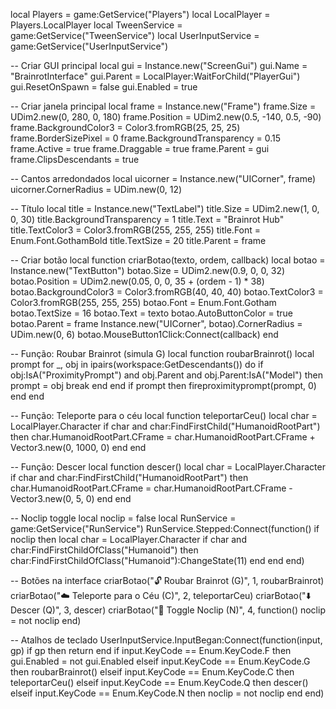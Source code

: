 local Players = game:GetService("Players")
local LocalPlayer = Players.LocalPlayer
local TweenService = game:GetService("TweenService")
local UserInputService = game:GetService("UserInputService")

-- Criar GUI principal
local gui = Instance.new("ScreenGui")
gui.Name = "BrainrotInterface"
gui.Parent = LocalPlayer:WaitForChild("PlayerGui")
gui.ResetOnSpawn = false
gui.Enabled = true

-- Criar janela principal
local frame = Instance.new("Frame")
frame.Size = UDim2.new(0, 280, 0, 180)
frame.Position = UDim2.new(0.5, -140, 0.5, -90)
frame.BackgroundColor3 = Color3.fromRGB(25, 25, 25)
frame.BorderSizePixel = 0
frame.BackgroundTransparency = 0.15
frame.Active = true
frame.Draggable = true
frame.Parent = gui
frame.ClipsDescendants = true

-- Cantos arredondados
local uicorner = Instance.new("UICorner", frame)
uicorner.CornerRadius = UDim.new(0, 12)

-- Título
local title = Instance.new("TextLabel")
title.Size = UDim2.new(1, 0, 0, 30)
title.BackgroundTransparency = 1
title.Text = "Brainrot Hub"
title.TextColor3 = Color3.fromRGB(255, 255, 255)
title.Font = Enum.Font.GothamBold
title.TextSize = 20
title.Parent = frame

-- Criar botão
local function criarBotao(texto, ordem, callback)
    local botao = Instance.new("TextButton")
    botao.Size = UDim2.new(0.9, 0, 0, 32)
    botao.Position = UDim2.new(0.05, 0, 0, 35 + (ordem - 1) * 38)
    botao.BackgroundColor3 = Color3.fromRGB(40, 40, 40)
    botao.TextColor3 = Color3.fromRGB(255, 255, 255)
    botao.Font = Enum.Font.Gotham
    botao.TextSize = 16
    botao.Text = texto
    botao.AutoButtonColor = true
    botao.Parent = frame
    Instance.new("UICorner", botao).CornerRadius = UDim.new(0, 6)
    botao.MouseButton1Click:Connect(callback)
end

-- Função: Roubar Brainrot (simula G)
local function roubarBrainrot()
    local prompt
    for _, obj in ipairs(workspace:GetDescendants()) do
        if obj:IsA("ProximityPrompt") and obj.Parent and obj.Parent:IsA("Model") then
            prompt = obj
            break
        end
    end
    if prompt then
        fireproximityprompt(prompt, 0)
    end
end

-- Função: Teleporte para o céu
local function teleportarCeu()
    local char = LocalPlayer.Character
    if char and char:FindFirstChild("HumanoidRootPart") then
        char.HumanoidRootPart.CFrame = char.HumanoidRootPart.CFrame + Vector3.new(0, 1000, 0)
    end
end

-- Função: Descer
local function descer()
    local char = LocalPlayer.Character
    if char and char:FindFirstChild("HumanoidRootPart") then
        char.HumanoidRootPart.CFrame = char.HumanoidRootPart.CFrame - Vector3.new(0, 5, 0)
    end
end

-- Noclip toggle
local noclip = false
local RunService = game:GetService("RunService")
RunService.Stepped:Connect(function()
    if noclip then
        local char = LocalPlayer.Character
        if char and char:FindFirstChildOfClass("Humanoid") then
            char:FindFirstChildOfClass("Humanoid"):ChangeState(11)
        end
    end
end)

-- Botões na interface
criarBotao("🔓 Roubar Brainrot (G)", 1, roubarBrainrot)
criarBotao("☁️ Teleporte para o Céu (C)", 2, teleportarCeu)
criarBotao("⬇️ Descer (Q)", 3, descer)
criarBotao("🚪 Toggle Noclip (N)", 4, function() noclip = not noclip end)

-- Atalhos de teclado
UserInputService.InputBegan:Connect(function(input, gp)
    if gp then return end
    if input.KeyCode == Enum.KeyCode.F then
        gui.Enabled = not gui.Enabled
    elseif input.KeyCode == Enum.KeyCode.G then
        roubarBrainrot()
    elseif input.KeyCode == Enum.KeyCode.C then
        teleportarCeu()
    elseif input.KeyCode == Enum.KeyCode.Q then
        descer()
    elseif input.KeyCode == Enum.KeyCode.N then
        noclip = not noclip
    end
end)

